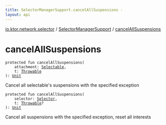 ```yaml
---
title: SelectorManagerSupport.cancelAllSuspensions - 
layout: api
---
```


<div class='api-docs-breadcrumbs'><a href="../index.html">io.ktor.network.selector</a> / <a href="index.html">SelectorManagerSupport</a> / <a href="./cancel-all-suspensions.html">cancelAllSuspensions</a></div>

# cancelAllSuspensions

<div class="overload-group" markdown="1">

<div class="signature"><code><span class="keyword">protected</span> <span class="keyword">fun </span><span class="identifier">cancelAllSuspensions</span><span class="symbol">(</span><br/>&nbsp;&nbsp;&nbsp;&nbsp;<span class="parameterName" id="io.ktor.network.selector.SelectorManagerSupport$cancelAllSuspensions(io.ktor.network.selector.Selectable, kotlin.Throwable)/attachment">attachment</span><span class="symbol">:</span>&nbsp;<a href="../-selectable/index.html"><span class="identifier">Selectable</span></a><span class="symbol">, </span><br/>&nbsp;&nbsp;&nbsp;&nbsp;<span class="parameterName" id="io.ktor.network.selector.SelectorManagerSupport$cancelAllSuspensions(io.ktor.network.selector.Selectable, kotlin.Throwable)/t">t</span><span class="symbol">:</span>&nbsp;<a href="https://kotlinlang.org/api/latest/jvm/stdlib/kotlin/-throwable/index.html"><span class="identifier">Throwable</span></a><br/><span class="symbol">)</span><span class="symbol">: </span><a href="https://kotlinlang.org/api/latest/jvm/stdlib/kotlin/-unit/index.html"><span class="identifier">Unit</span></a></code></div>

Cancel all selectable's suspensions with the specified exception

</div>
<div class="overload-group" markdown="1">

<div class="signature"><code><span class="keyword">protected</span> <span class="keyword">fun </span><span class="identifier">cancelAllSuspensions</span><span class="symbol">(</span><br/>&nbsp;&nbsp;&nbsp;&nbsp;<span class="parameterName" id="io.ktor.network.selector.SelectorManagerSupport$cancelAllSuspensions(java.nio.channels.Selector, kotlin.Throwable)/selector">selector</span><span class="symbol">:</span>&nbsp;<a href="http://docs.oracle.com/javase/6/docs/api/java/nio/channels/Selector.html"><span class="identifier">Selector</span></a><span class="symbol">, </span><br/>&nbsp;&nbsp;&nbsp;&nbsp;<span class="parameterName" id="io.ktor.network.selector.SelectorManagerSupport$cancelAllSuspensions(java.nio.channels.Selector, kotlin.Throwable)/t">t</span><span class="symbol">:</span>&nbsp;<a href="https://kotlinlang.org/api/latest/jvm/stdlib/kotlin/-throwable/index.html"><span class="identifier">Throwable</span></a><span class="symbol">?</span><br/><span class="symbol">)</span><span class="symbol">: </span><a href="https://kotlinlang.org/api/latest/jvm/stdlib/kotlin/-unit/index.html"><span class="identifier">Unit</span></a></code></div>

Cancel all suspensions with the specified exception, reset all interests

</div>
